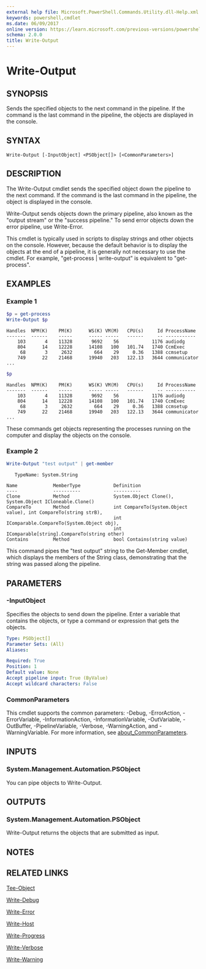 ```yaml
---
external help file: Microsoft.PowerShell.Commands.Utility.dll-Help.xml
keywords: powershell,cmdlet
ms.date: 06/09/2017
online version: https://learn.microsoft.com/previous-versions/powershell/module/Microsoft.PowerShell.Utility/write-output?view=powershell-3.0&WT.mc_id=ps-gethelp
schema: 2.0.0
title: Write-Output
---
```

# Write-Output

## SYNOPSIS

Sends the specified objects to the next command in the pipeline.
If the command is the last command in the pipeline, the objects are displayed in the console.

## SYNTAX

```
Write-Output [-InputObject] <PSObject[]> [<CommonParameters>]
```

## DESCRIPTION

The Write-Output cmdlet sends the specified object down the pipeline to the next command.
If the command is the last command in the pipeline, the object is displayed in the console.

Write-Output sends objects down the primary pipeline, also known as the "output stream" or the "success pipeline." To send error objects down the error pipeline, use Write-Error.

This cmdlet is typically used in scripts to display strings and other objects on the console.
However, because the default behavior is to display the objects at the end of a pipeline, it is generally not necessary to use the cmdlet.
For example, "get-process | write-output" is equivalent to "get-process".

## EXAMPLES

### Example 1

```powershell
$p = get-process
Write-Output $p
```

```output
Handles  NPM(K)    PM(K)      WS(K) VM(M)   CPU(s)     Id ProcessName
-------  ------    -----      ----- -----   ------     -- -----------
    103       4    11328       9692    56            1176 audiodg
    804      14    12228      14108   100   101.74   1740 CcmExec
     68       3     2632        664    29     0.36   1388 ccmsetup
    749      22    21468      19940   203   122.13   3644 communicator
...
```

```powershell
$p
```

```output
Handles  NPM(K)    PM(K)      WS(K) VM(M)   CPU(s)     Id ProcessName
-------  ------    -----      ----- -----   ------     -- -----------
    103       4    11328       9692    56            1176 audiodg
    804      14    12228      14108   100   101.74   1740 CcmExec
     68       3     2632        664    29     0.36   1388 ccmsetup
    749      22    21468      19940   203   122.13   3644 communicator
...
```

These commands get objects representing the processes running on the computer and display the objects on the console.

### Example 2

```powershell
Write-Output "test output" | get-member
```

```output
   TypeName: System.String

Name             MemberType            Definition
----             ----------            ----------
Clone            Method                System.Object Clone(), System.Object ICloneable.Clone()
CompareTo        Method                int CompareTo(System.Object value), int CompareTo(string strB),
                                       int IComparable.CompareTo(System.Object obj),
                                       int IComparable[string].CompareTo(string other)
Contains         Method                bool Contains(string value)
```

This command pipes the "test output" string to the Get-Member cmdlet, which displays the members of the String class, demonstrating that the string was passed along the pipeline.

## PARAMETERS

### -InputObject

Specifies the objects to send down the pipeline.
Enter a variable that contains the objects, or type a command or expression that gets the objects.

```yaml
Type: PSObject[]
Parameter Sets: (All)
Aliases:

Required: True
Position: 1
Default value: None
Accept pipeline input: True (ByValue)
Accept wildcard characters: False
```

### CommonParameters

This cmdlet supports the common parameters: -Debug, -ErrorAction, -ErrorVariable, -InformationAction, -InformationVariable, -OutVariable, -OutBuffer, -PipelineVariable, -Verbose, -WarningAction, and -WarningVariable. For more information, see [about_CommonParameters](https://go.microsoft.com/fwlink/?LinkID=113216).

## INPUTS

### System.Management.Automation.PSObject

You can pipe objects to Write-Output.

## OUTPUTS

### System.Management.Automation.PSObject

Write-Output returns the objects that are submitted as input.

## NOTES

## RELATED LINKS

[Tee-Object](Tee-Object.md)

[Write-Debug](Write-Debug.md)

[Write-Error](Write-Error.md)

[Write-Host](Write-Host.md)

[Write-Progress](Write-Progress.md)

[Write-Verbose](Write-Verbose.md)

[Write-Warning](Write-Warning.md)


